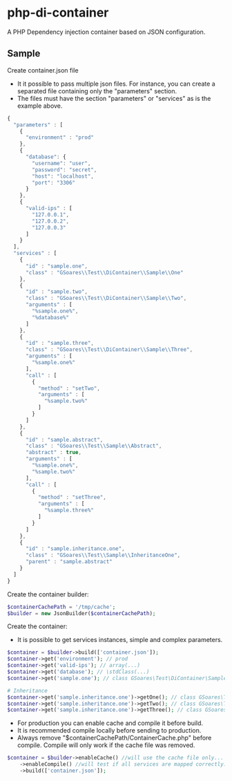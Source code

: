 # php-di-container

A PHP Dependency injection container based on JSON configuration.

## Sample

Create container.json file

- It it possible to pass multiple json files. For instance, you can create a separated file containing only the "parameters" section.
- The files must have the section "parameters" or "services" as is the example above.

```javascript
{
  "parameters" : [
    {
      "environment" : "prod"
    },
    {
      "database": {
        "username": "user",
        "password": "secret",
        "host": "localhost",
        "port": "3306"
      }
    },
    {
      "valid-ips" : [
        "127.0.0.1",
        "127.0.0.2",
        "127.0.0.3"
      ]
    }
  ],
  "services" : [
    {
      "id" : "sample.one",
      "class" : "GSoares\\Test\\DiContainer\\Sample\\One"
    },
    {
      "id" : "sample.two",
      "class" : "GSoares\\Test\\DiContainer\\Sample\\Two",
      "arguments" : [
        "%sample.one%",
        "%database%"
      ]
    },
    {
      "id" : "sample.three",
      "class" : "GSoares\\Test\\DiContainer\\Sample\\Three",
      "arguments" : [
        "%sample.one%"
      ],
      "call" : [
        {
          "method" : "setTwo",
          "arguments" : [
            "%sample.two%"
          ]
        }
      ]
    },
    {
      "id" : "sample.abstract",
      "class" : "GSoares\\Test\\Sample\\Abstract",
      "abstract" : true,
      "arguments" : [
        "%sample.one%",
        "%sample.two%"
      ],
      "call" : [
        {
          "method" : "setThree",
          "arguments" : [
            "%sample.three%"
          ]
        }
      ]
    },
    {
      "id" : "sample.inheritance.one",
      "class" : "GSoares\\Test\\Sample\\InheritanceOne",
      "parent" : "sample.abstract"
    }
  ]
}
```

Create the container builder: 

```php
$containerCachePath = '/tmp/cache';
$builder = new JsonBuilder($containerCachePath);
```

Create the container: 

- It is possible to get services instances, simple and complex parameters.

```php
$container = $builder->build(['container.json']);
$container->get('environment'); // prod
$container->get('valid-ips'); // array(...)
$container->get('database'); // \stdClass(...)
$container->get('sample.one'); // class GSoares\Test\DiContainer\Sample\\One

# Inheritance
$container->get('sample.inheritance.one')->getOne(); // class GSoares\Test\DiContainer\Sample\\One
$container->get('sample.inheritance.one')->getTwo(); // class GSoares\Test\DiContainer\Sample\\Two
$container->get('sample.inheritance.one')->getThree(); // class GSoares\Test\DiContainer\Sample\\Three
```

- For production you can enable cache and compile it before build.
- It is recommended compile locally before sending to production.
- Always remove "$containerCachePath/ContainerCache.php" before compile. Compile will only work if the cache file was removed.

```php
$container = $builder->enableCache() //will use the cache file only...
    ->enableCompile() //will test if all services are mapped correctly...
    ->build(['container.json']);
```
